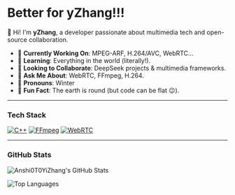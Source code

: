 # Better for yZhang!!!

👋 Hi! I'm **yZhang**, a developer passionate about multimedia tech and open-source collaboration.

- 🌟 **Currently Working On**: MPEG-ARF, H.264/AVC, WebRTC...
- 🌟 **Learning**: Everything in the world (literally!).
- 🌟 **Looking to Collaborate**: DeepSeek projects & multimedia frameworks.
- 🌟 **Ask Me About**: WebRTC, FFmpeg, H.264.
- 💬 **Pronouns**: Winter
- 💬 **Fun Fact**: The earth is round (but code can be flat 😉).

---

### **Tech Stack**  
[![C++](https://img.shields.io/badge/-C++-00599C?logo=c%2B%2B&style=flat)](https://)
[![FFmpeg](https://img.shields.io/badge/-FFmpeg-007808?logo=ffmpeg&style=flat)](https://ffmpeg.org/)
[![WebRTC](https://img.shields.io/badge/-WebRTC-333333?logo=webrtc&style=flat)](https://webrtc.org/)

---

### **GitHub Stats**  
<!-- 动态统计卡片：替换为你的用户名 -->
![Anshi0T0YiZhang's GitHub Stats](https://github-readme-stats.vercel.app/api?username=Anshi0T0YiZhang&show_icons=true&theme=dark&hide_border=true)

![Top Languages](https://github-readme-stats.vercel.app/api/top-langs/?username=Anshi0T0YiZhang&layout=compact&theme=dark&hide_border=true)

